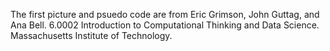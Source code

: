 The first picture and psuedo code are from Eric Grimson, John Guttag, and Ana Bell. 6.0002 Introduction to Computational Thinking and Data Science. Massachusetts Institute of Technology.
